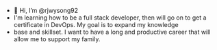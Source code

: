 - 👋 Hi, I’m @rjwysong92
- I'm learning how to be a full stack developer, then will go on to get a certificate in DevOps. My goal is to expand my knowledge
- base and skillset. I want to have a long and productive career that will allow me to support my family. 

<!---
rjwysong92/rjwysong92 is a ✨ special ✨ repository because its `README.md` (this file) appears on your GitHub profile.
You can click the Preview link to take a look at your changes.
--->
